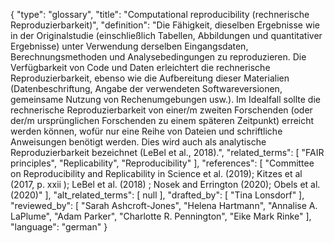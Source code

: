 {
    "type": "glossary",
    "title": "Computational reproducibility (rechnerische Reproduzierbarkeit)",
    "definition": "Die Fähigkeit, dieselben Ergebnisse wie in der Originalstudie (einschließlich Tabellen, Abbildungen und quantitativer Ergebnisse) unter Verwendung derselben Eingangsdaten, Berechnungsmethoden und Analysebedingungen zu reproduzieren. Die Verfügbarkeit von Code und Daten erleichtert die rechnerische Reproduzierbarkeit, ebenso wie die Aufbereitung dieser Materialien (Datenbeschriftung, Angabe der verwendeten Softwareversionen, gemeinsame Nutzung von Rechenumgebungen usw.). Im Idealfall sollte die rechnerische Reproduzierbarkeit von einer/m zweiten Forschenden (oder der/m ursprünglichen Forschenden zu einem späteren Zeitpunkt) erreicht werden können, wofür nur eine Reihe von Dateien und schriftliche Anweisungen benötigt werden. Dies wird auch als analytische Reproduzierbarkeit bezeichnet (LeBel et al., 2018).",
    "related_terms": [
        "FAIR principles",
        "Replicability",
        "Reproducibility"
    ],
    "references": [
        "Committee on Reproducibility and Replicability in Science et al. (2019); Kitzes et al (2017, p. xxii ); LeBel et al. (2018) ; Nosek and Errington (2020); Obels et al. (2020)"
    ],
    "alt_related_terms": [
        null
    ],
    "drafted_by": [
        "Tina Lonsdorf"
    ],
    "reviewed_by": [
        "Sarah Ashcroft-Jones",
        "Helena Hartmann",
        "Annalise A. LaPlume",
        "Adam Parker",
        "Charlotte R. Pennington",
        "Eike Mark Rinke"
    ],
    "language": "german"
}